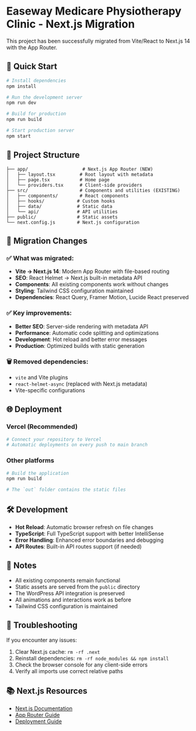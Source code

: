 # Easeway Medicare Physiotherapy Clinic - Next.js Migration

This project has been successfully migrated from Vite/React to Next.js 14 with the App Router.

## 🚀 Quick Start

```bash
# Install dependencies
npm install

# Run the development server
npm run dev

# Build for production
npm run build

# Start production server
npm start
```

## 📁 Project Structure

```
├── app/                    # Next.js App Router (NEW)
│   ├── layout.tsx         # Root layout with metadata
│   ├── page.tsx           # Home page
│   └── providers.tsx      # Client-side providers
├── src/                   # Components and utilities (EXISTING)
│   ├── components/        # React components
│   ├── hooks/            # Custom hooks
│   ├── data/             # Static data
│   └── api/              # API utilities
├── public/               # Static assets
└── next.config.js        # Next.js configuration
```

## 🔄 Migration Changes

### ✅ What was migrated:

- **Vite → Next.js 14**: Modern App Router with file-based routing
- **SEO**: React Helmet → Next.js built-in metadata API
- **Components**: All existing components work without changes
- **Styling**: Tailwind CSS configuration maintained
- **Dependencies**: React Query, Framer Motion, Lucide React preserved

### ✅ Key improvements:

- **Better SEO**: Server-side rendering with metadata API
- **Performance**: Automatic code splitting and optimizations
- **Development**: Hot reload and better error messages
- **Production**: Optimized builds with static generation

### 🗑️ Removed dependencies:

- `vite` and Vite plugins
- `react-helmet-async` (replaced with Next.js metadata)
- Vite-specific configurations

## 🌐 Deployment

### Vercel (Recommended)

```bash
# Connect your repository to Vercel
# Automatic deployments on every push to main branch
```

### Other platforms

```bash
# Build the application
npm run build

# The `out` folder contains the static files
```

## 🛠️ Development

- **Hot Reload**: Automatic browser refresh on file changes
- **TypeScript**: Full TypeScript support with better IntelliSense
- **Error Handling**: Enhanced error boundaries and debugging
- **API Routes**: Built-in API routes support (if needed)

## 📝 Notes

- All existing components remain functional
- Static assets are served from the `public` directory
- The WordPress API integration is preserved
- All animations and interactions work as before
- Tailwind CSS configuration is maintained

## 🐛 Troubleshooting

If you encounter any issues:

1. Clear Next.js cache: `rm -rf .next`
2. Reinstall dependencies: `rm -rf node_modules && npm install`
3. Check the browser console for any client-side errors
4. Verify all imports use correct relative paths

## 📚 Next.js Resources

- [Next.js Documentation](https://nextjs.org/docs)
- [App Router Guide](https://nextjs.org/docs/app)
- [Deployment Guide](https://nextjs.org/docs/deployment)
